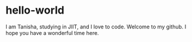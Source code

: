 # hello-world
I am Tanisha, studying in JIIT, and I love to code.
Welcome to my github. I hope you have a wonderful time here.
